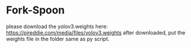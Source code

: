 # Fork-Spoon
please download the yolov3.weights here:
https://pjreddie.com/media/files/yolov3.weights
after downloaded, put the weights file in the folder same as py script.
